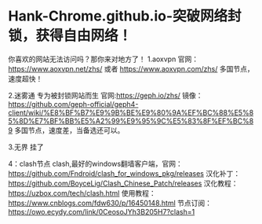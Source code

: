 # Hank-Chrome.github.io-突破网络封锁，获得自由网络！
你喜欢的网站无法访问吗？那你来对地方了！
1.aoxvpn
官网：https://www.aoxvpn.net/zhs/ 或者 https://www.aoxvpn.com/zhs/
多国节点，速度超快！


2.迷雾通
专为被封锁网站而生
官网:https://geph.io/zhs/ 镜像：https://github.com/geph-official/geph4-client/wiki/%E8%BF%B7%E9%9B%BE%E9%80%9A%EF%BC%88%E5%85%8D%E7%BF%BB%E5%A2%99%E9%95%9C%E5%83%8F%EF%BC%89
多国节点，速度差，当备选还可以。


3.无界
挂了

4：clash节点
clash,最好的windows翻墙客户端，官网：https://github.com/Fndroid/clash_for_windows_pkg/releases 汉化补丁：https://github.com/BoyceLig/Clash_Chinese_Patch/releases
汉化教程：https://uzbox.com/tech/clash.html 使用教程：https://www.cnblogs.com/fdw630/p/16450148.html
节点订阅：https://owo.ecydy.com/link/0CeosoJYh3B205H7?clash=1
